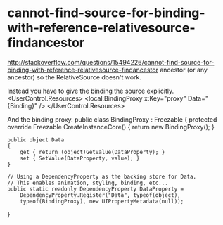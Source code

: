 # cannot-find-source-for-binding-with-reference-relativesource-findancestor

http://stackoverflow.com/questions/15494226/cannot-find-source-for-binding-with-reference-relativesource-findancestor
ancestor (or any ancestor) so the RelativeSource doesn't work.

Instead you have to give the binding the source explicitly.
<UserControl.Resources>
    <local:BindingProxy x:Key="proxy" Data="{Binding}" />
</UserControl.Resources>

<DataGridTemplateColumn Visibility="{Binding Data.IsVisible, 
    Source={StaticResource proxy},
    Converter={StaticResource BooleanToVisibilityConverter}}">

And the binding proxy.
public class BindingProxy : Freezable
{
    protected override Freezable CreateInstanceCore()
    {
        return new BindingProxy();
    }

    public object Data
    {
        get { return (object)GetValue(DataProperty); }
        set { SetValue(DataProperty, value); }
    }

    // Using a DependencyProperty as the backing store for Data.
    // This enables animation, styling, binding, etc...
    public static readonly DependencyProperty DataProperty =
        DependencyProperty.Register("Data", typeof(object), 
        typeof(BindingProxy), new UIPropertyMetadata(null));
}

